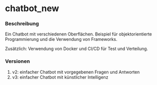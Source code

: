 # chatbot_new
### Beschreibung
Ein Chatbot mit verschiedenen Oberflächen. Beispiel für objektorientierte Programmierung und die Verwendung von Frameworks.

Zusätzlich: Verwendung von Docker und CI/CD für Test und Verteilung.
### Versionen
1. v2: einfacher Chatbot mit vorgegebenen Fragen und Antworten
2. v3: einfacher Chatbot mit künstlicher Intelligenz

